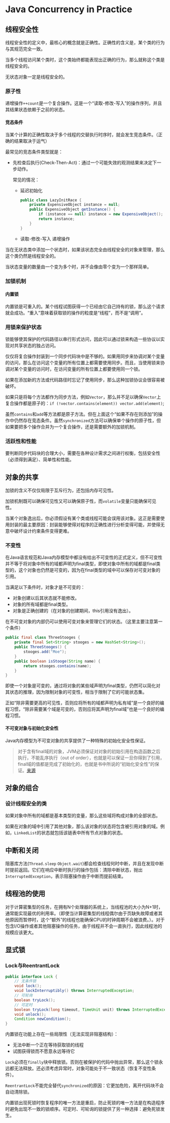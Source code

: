 # Java Concurrency in Practice

## 线程安全性

线程安全性的定义中，最核心的概念就是正确性。正确性的含义是，某个类的行为与其规范完全一致。

当多个线程访问某个类时，这个类始终都能表现出正确的行为，那么就称这个类是线程安全的。

无状态对象一定是线程安全的。

### 原子性

递增操作`++count`是一个复合操作。这是一个“读取-修改-写入”的操作序列，并且其结果状态依赖于之前的状态。

#### 竞态条件

当某个计算的正确性取决于多个线程的交替执行时序时，就会发生竞态条件。（正确的结果取决于运气）

最常见的竞态条件类型就是：

+ 先检查后执行(Check-Then-Act)：通过一个可能失效的观测结果来决定下一步动作。

  常见的情况：

  + 延迟初始化

    ```java
    public class LazyInitRace {
        private ExpensiveObject instance = null;
        public ExpensiveObject getInstance() {
            if (instance == null) instance = new ExpensiveObject();
            return instance;
        }
    }
    ```

  + 读取-修改-写入
        递增操作

当在无状态类中添加一个状态时，如果该状态完全由线程安全的对象来管理，那么这个类仍然是线程安全的。

当状态变量的数量由一个变为多个时，并不会像由零个变为一个那样简单。

### 加锁机制

#### 内置锁

内置锁是可重入的。某个线程试图获得一个已经由它自己持有的锁，那么这个请求就会成功。“重入”意味着获取锁的操作的粒度是“线程”，而不是“调用”。

### 用锁来保护状态

锁能够使其保护的代码路径以串行形式访问，因此可以通过锁来构造一些协议以实现对共享状态的独占访问。

仅仅将复合操作封装到一个同步代码块中是不够的。如果用同步来协调对某个变量的访问，那么在访问这个变量的所有位置上都需要使用同步。而且，当使用锁来协调对某个变量的访问时，在访问变量的所有位置上都要使用同一个锁。

如果在添加新的方法或代码路径时忘记了使用同步，那么这种加锁协议会很容易被破坏。

如果只是将每个方法都作为同步方法，例如`Vector`，那么并不足以确保`Vector`上复合操作都是原子的：`if (!vector.contains(element)) vector.add(element)`;

虽然`contains`和`add`等方法都是原子方法。但在上面这个“如果不存在则添加”的操作中仍然存在竞态条件。虽然`synchronized`方法可以确保单个操作的原子性，但如果要把多个操作合并为一个复合操作，还是需要额外的加锁机制。

### 活跃性和性能

要判断同步代码块的合理大小，需要在各种设计需求之间进行权衡，包括安全性（必须得到满足）、简单性和性能。

## 对象的共享

加锁的含义不仅仅局限于互斥行为，还包括内存可见性。

加锁机制既可以确保可见性又可以确保原子性，而`volatile`变量只能确保可见性。

当某个对象逸出后，你必须假设有某个类或线程可能会误用该对象。这正是需要使用封装的最主要原因：封装能够使得对程序的正确性进行分析变得可能，并使得无意中破坏设计约束条件变得更难。

### 不变性

在Java语言规范和Java内存模型中都没有给出不可变性的正式定义，但不可变性并不等于将对象中所有的域都声明为final类型，即使对象中所有的域都是final类型的，这个对象也仍然是可变的，因为在final类型的域中可以保存对可变对象的引用。

当满足以下条件时，对象才是不可变的：

+ 对象创建以后其状态就不能修改。
+ 对象的所有域都是final类型。
+ 对象是正确创建的（在对象的创建期间，this引用没有逸出）。

在不可变对象的内部仍可以使用可变对象来管理它们的状态。（这里主要注意第一个条件）

```java
public final class ThreeStooges {
    private final Set<String> stooges = new HashSet<String>();
    public ThreeStooges() {
        stooges.add("Moe");
    }
    public boolean isStooge(String name) {
        return stooges.contains(name);
    }
}
```

即使一个对象是可变的，通过将对象的某些域声明为final类型，仍然可以简化对其状态的推理，因为限制对象的可变性，相当于限制了它的可能状态集。

正如“除非需要更高的可见性，否则应将所有的域都声明为私有域”是一个良好的编程习惯，“除非需要某个域是可变的，否则应将其声明为final域”也是一个良好的编程习惯。

#### 不可变对象与初始化安全性

Java内存模型为不可变对象的共享提供了一种特殊的初始化安全性保证。

> 对于含有final域的对象，JVM必须保证对对象的初始引用在构造函数之后执行，不能乱序执行（out of order），也就是可以保证一旦你得到了引用，final域的值都是完成了初始化的，也就是书中所说的“初始化安全性”的保证。[来源](https://blog.csdn.net/ll530304349/article/details/52629254)

## 对象的组合

### 设计线程安全的类

如果对象中所有的域都是基本类型的变量，那么这些域将构成对象的全部状态。

如果在对象的域中引用了其他对象，那么该对象的状态将包含被引用对象的域。例如，`LinkedList`的状态就包括该链表中所有节点对象的状态。

## 中断和关闭

阻塞库方法(`Thread.sleep` `Object.wait`)都会检查线程何时中断，并且在发现中断时提前返回。它们在响应中断时执行的操作包括：清除中断状态，抛出`InterruptedException`，表示阻塞操作由于中断而提前结束。

## 线程池的使用

对于计算密集型的任务，在拥有N个处理器的系统上，当线程池的大小为N+1时，通常能实现最优的利用率。（即使当计算密集型的线程偶尔由于页缺失故障或者其他原因而暂停时，这个“额外”的线程也能确保CPU的时钟周期不会被浪费。）。对于包含I/O操作或者其他阻塞操作的任务，由于线程并不会一直执行，因此线程池的规模应该更大。

## 显式锁

### Lock与ReentrantLock

```java
public interface Lock {
    // 无条件锁
    void lock();
    void lockInterruptibly() throws InterruptedException;
    // 可轮询
    boolean tryLock();
    // 可定时
    boolean tryLock(long timeout, TimeUnit unit) throws InterruptedException;
    void unlock();
    Condition newCondition();
}
```

内置锁在功能上存在一些局限性（无法实现非阻塞结构）：

+ 无法中断一个正在等待获取锁的线程
+ 试图获得锁而不愿意永远等待它

`Lock`必须在`finally`块中释放锁。否则在被保护的代码中抛出异常，那么这个锁永远都无法释放。还必须考虑异常时，对象可能处于不一致状态（恢复不变性条件）。

`ReentrantLock`不能完全替代`synchronized`的原因：它更加危险，离开代码块不会自动清除锁。

内置锁出现死锁时恢复程序的唯一方法是重启，防止死锁的唯一方法是在构造程序时避免出现不一致的锁顺序。可定时、可轮询的锁提供了另一种选择：避免死锁发生。
